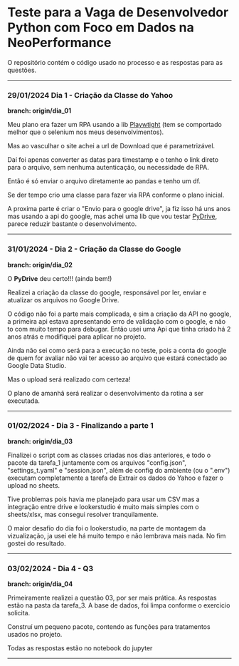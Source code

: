 # Teste para a Vaga de Desenvolvedor Python com Foco em Dados na **NeoPerformance**

O repositório contém o código usado no processo e as respostas para as questões.

---
### 29/01/2024 Dia 1 - Criação da Classe do Yahoo
**branch: origin/dia_01**

Meu plano era fazer um RPA usando a lib [Playwtight](https://playwright.dev/python/docs/api/class-playwright) 
(tem se comportado melhor que o selenium nos meus desenvolvimentos).

Mas ao vasculhar o site achei a url de Download que é parametrizável.

Daí foi apenas converter as datas para timestamp e o tenho o link direto para o arquivo, sem nenhuma autenticação, ou necessidade
de RPA.

Então é só enviar o arquivo diretamente ao pandas e tenho um df.

Se der tempo crio uma classe para fazer via RPA conforme o plano inicial.

A proxima parte é criar o "Envio para o google drive", ja fiz isso há uns anos mas usando a api do google, mas achei
uma lib que vou testar [PyDrive](https://pythonhosted.org/PyDrive/), parece reduzir bastante o desenvolvimento.

[//]: # (PS: Tive problemas com meu computador, e perdi parte do trabalho. Coisas que acontecem.)

---
### 31/01/2024 - Dia 2 - Criação da Classe do Google
**branch: origin/dia_02**

O **PyDrive** deu certo!!! (ainda bem!)

Realizei a criação da classe do google, responsável por ler, enviar e atualizar os arquivos no
Google Drive.

O código não foi a parte mais complicada, e sim a criação da API no google, a primeira api estava
apresentando erro de validação com o google, e não to com muito tempo para debugar. Então usei uma
Api que tinha criado há 2 anos atrás e modifiquei para aplicar no projeto.

Ainda não sei como será para a execução no teste, pois a conta do google de quem for avaliar não
vai ter acesso ao arquivo que estará conectado ao Google Data Studio.

Mas o upload será realizado com certeza!

O plano de amanhã será realizar o desenvolvimento da rotina a ser executada.

---
### 01/02/2024 - Dia 3 - Finalizando a parte 1
**branch: origin/dia_03**

Finalizei o script com as classes criadas nos dias anteriores, e todo o pacote da tarefa_1 juntamente com os arquivos 
"config.json", "settings_t.yaml" e "session.json", além de config do ambiente (ou o ".env") executam completamente a tarefa de 
Extrair os dados do Yahoo e fazer o upload no sheets.

Tive problemas pois havia me planejado para usar um CSV mas a integração entre drive e lookerstudio é muito mais simples com 
o sheets/xlsx, mas consegui resolver tranquilamente.

O maior desafio do dia foi o lookerstudio, na parte de montagem da vizualização, ja usei ele há muito tempo e não lembrava mais nada. 
No fim gostei do resultado.

---
### 03/02/2024 - Dia 4 - Q3
**branch: origin/dia_04**

Primeiramente realizei a questão 03, por ser mais prática.
As respostas estão na pasta da tarefa_3. A base de dados, foi limpa conforme o exercicio solicita.

Construí um pequeno pacote, contendo as funções para tratamentos usados no projeto.

Todas as respostas estão no notebook do jupyter

---


